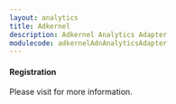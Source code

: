 ```yaml
---
layout: analytics
title: Adkernel
description: Adkernel Analytics Adapter
modulecode: adkernelAdnAnalyticsAdapter
---
```


#### Registration

Please visit []() for more information.

